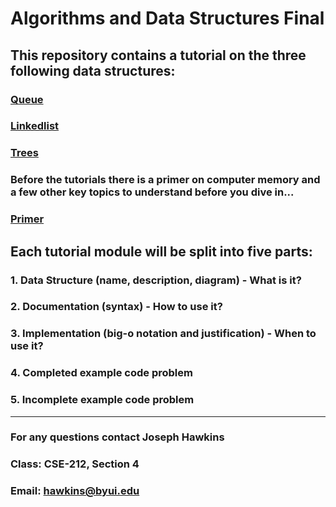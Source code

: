 # Algorithms and Data Structures Final

## This repository contains a tutorial on the three following data structures:

### [Queue](https://github.com/joehawkens/data-structures-final/blob/main/1-Queue.md)
### [Linkedlist](https://github.com/joehawkens/data-structures-final/blob/main/2-Linkedlist.md)
### [Trees](https://github.com/joehawkens/data-structures-final/blob/main/3-Trees.md)


### Before the tutorials there is a primer on computer memory and a few other key topics to understand before you dive in...
### [Primer](https://github.com/joehawkens/data-structures-final/blob/main/0-primer.md)


## Each tutorial module will be split into five parts:

### 1. Data Structure (name, description, diagram) - What is it?
### 2. Documentation (syntax) - How to use it?
### 3. Implementation (big-o notation and justification) - When to use it?

### 4. Completed example code problem
### 5. Incomplete example code problem

---
### For any questions contact Joseph Hawkins
### Class: CSE-212, Section 4
### Email: hawkins@byui.edu 
